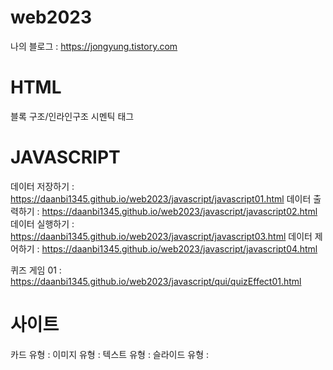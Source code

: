 # web2023

 나의 블로그 : https://jongyung.tistory.com
 
# HTML
블록 구조/인라인구조
시멘틱 태그

# JAVASCRIPT
데이터 저장하기 : https://daanbi1345.github.io/web2023/javascript/javascript01.html
데이터 출력하기 : https://daanbi1345.github.io/web2023/javascript/javascript02.html
데이터 실행하기 : https://daanbi1345.github.io/web2023/javascript/javascript03.html
데이터 제어하기 : https://daanbi1345.github.io/web2023/javascript/javascript04.html

퀴즈 게임 01 : https://daanbi1345.github.io/web2023/javascript/qui/quizEffect01.html

# 사이트
카드 유형 : 
이미지 유형 : 
텍스트 유형 : 
슬라이드 유형 : 
